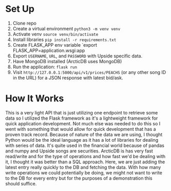 # Set Up

1. Clone repo
2. Create a virtual environment `python3 -m venv venv`
3. Activate venv `source venv/bin/activate`
4. Install libraries `pip install -r requirements.txt`
5. Create FLASK_APP env variable `export FLASK_APP=application.wsgi:app
6. Export `USERNAME`, `URL`, and `PASSWORD` with Upside specific data.
7. Have MongoDB installed (ArcticDB uses MongoDB)
8. Run the application: `flask run`
9. Visit `http://127.0.0.1:5000/api/v1/prices/PEACHS` (or any other song ID in the URL) for a JSON response with latest bid/ask.

# How It Works

This is a very light API that is just utilizing one endpoint to retrieve some data so I utilized the Flask framework as it's a lightweight framework for quick application development. Not much else was needed to do this so I went with something that would allow for quick development that has a proven track record.
Because of nature of the data we are using, I thought Python would be the ideal language as it has a lot of libraries for dealing with series of data. It's quite used in the financial world because of pandas and numpy and Upside songs are securities.
ArcticDB is has very fast read/write and for the type of operations and how fast we'd be dealing with it, I thought it was better than a SQL approach. Here, we are just adding the latest entry really quickly to the DB and fetching the data. With how many write operations we could potentially be doing, we might not want to write to the DB for every entry but for the purposes of a demonstration this should suffice.
